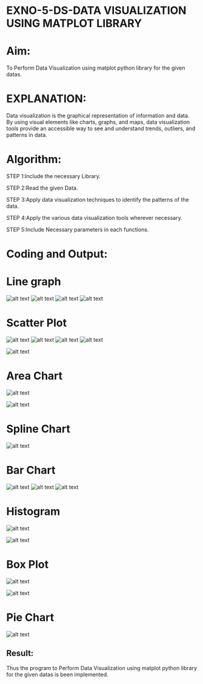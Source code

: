 # EXNO-5-DS-DATA VISUALIZATION USING MATPLOT LIBRARY

# Aim:
  To Perform Data Visualization using matplot python library for the given datas.

# EXPLANATION:
Data visualization is the graphical representation of information and data. By using visual elements like charts, graphs, and maps, data visualization tools provide an accessible way to see and understand trends, outliers, and patterns in data.

# Algorithm:
STEP 1:Include the necessary Library.

STEP 2:Read the given Data.

STEP 3:Apply data visualization techniques to identify the patterns of the data.

STEP 4:Apply the various data visualization tools wherever necessary.

STEP 5:Include Necessary parameters in each functions.

# Coding and Output:
# Line graph
![alt text](325063789-77dc72fa-08a0-4e3e-ba14-9e263a0fd4e3.png)
![alt text](325063948-91910aaf-6a39-42b3-bd20-d19da40bf20b.png)
![alt text](325064105-70f4be69-3e62-4931-95be-4147ad9eb6d2.png)
![alt text](325064234-634e42e6-4732-48a3-9a9c-f416d1a7fd53.png)


# Scatter Plot
![alt text](325064654-5a1a4d54-a4ba-449d-af61-4cd2fb9b59f8.png)
![alt text](325064787-78264e09-67b6-4e66-9e56-894cf0dce83b.png)
![alt text](325065243-ce2c1782-67ab-40d0-a2da-6e2d3c4c9886.png)
![alt text](325065329-3269a88f-80db-423e-9443-ec68a6f1bafc.png)

![alt text](325065517-aa4acf6d-6fe4-477d-b8c5-973d811f8c85.png)


# Area Chart

![alt text](325065672-a444f049-1384-4fb6-8f91-e3f944b80f6c.png)

![alt text](325065740-63d3d012-c4b2-4dd2-95c3-e17112927db3.png)

# Spline Chart

![alt text](325065880-bf95c42e-894a-4000-9818-57cf4add78f3.png)

# Bar Chart

![alt text](325066078-6fe68dfd-acde-4fab-8975-d9880f966d2d.png)
![alt text](325066183-c88ed980-e328-4abe-848f-89069bbe5603.png)
![alt text](325066270-e33c778d-66ba-4c24-b77e-f4bb96b17011.png)



# Histogram

![alt text](325066435-bede171a-c323-4f2d-9e25-2a719bf685f9.png)

![alt text](325066506-5cd6c5bc-6624-4a34-b8ce-3cbc830d2551.png)

# Box Plot
![alt text](325067022-86a412d9-c679-45bb-a480-10dd69b380b2.png)

![alt text](325067068-cb1a8afb-3fe2-455a-bd85-72d782f70224.png)


# Pie Chart
![alt text](325067240-07e33c38-43fa-4219-8857-3a9fd23cac60.png)

## Result:

Thus the program to Perform Data Visualization using matplot python library for the given datas is been implemented.
